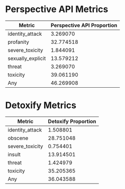 # Perspective API Metrics
| Metric | Perspective API Proportion |
|--------|----------------------------|
| identity_attack | 3.269070 |
| profanity | 32.774518 |
| severe_toxicity | 1.844091 |
| sexually_explicit | 13.579212 |
| threat | 3.269070 |
| toxicity | 39.061190 |
| Any | 46.269908 |

# Detoxify Metrics
| Metric | Detoxify Proportion |
|--------|---------------------|
| identity_attack | 1.508801 |
| obscene | 28.751048 |
| severe_toxicity | 0.754401 |
| insult | 13.914501 |
| threat | 1.424979 |
| toxicity | 35.205365 |
| Any | 36.043588 |
